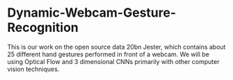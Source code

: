# Dynamic-Webcam-Gesture-Recognition
This is our work on the open source data 20bn Jester, which contains about 25 different hand gestures performed in front of a webcam. We will be using Optical Flow and 3 dimensional CNNs primarily with other computer vision techniques.


